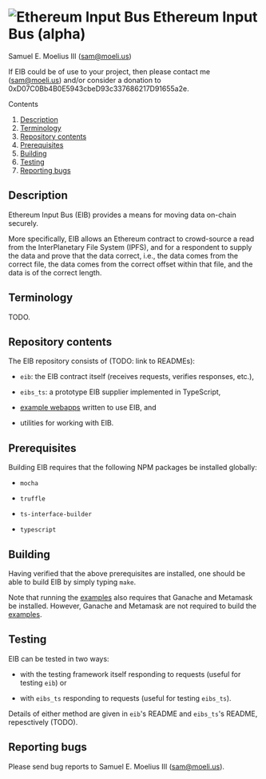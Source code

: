 # ![](https://raw.githubusercontent.com/smoelius/ethereum_input_bus/master/doc/logo.svg?sanitize=true "Ethereum Input Bus") Ethereum Input Bus (alpha)

Samuel E. Moelius III (<sam@moeli.us>)

If EIB could be of use to your project, then please contact me (<sam@moeli.us>) and/or consider a donation to 0xD07C0Bb4B0E5943cbeD93c337686217D91655a2e.

Contents
1. [Description](#user-content-description)
2. [Terminology](#user-content-terminology)
3. [Repository contents](#user-content-repository-contents)
4. [Prerequisites](#user-content-prerequisites)
5. [Building](#user-content-building)
6. [Testing](#user-content-testing)
7. [Reporting bugs](#user-content-reporting-bugs)


## Description

Ethereum Input Bus (EIB) provides a means for moving data on-chain securely.

More specifically, EIB allows an Ethereum contract to crowd-source a read from the InterPlanetary File
System (IPFS), and for a respondent to supply the data and prove that the data correct, i.e., the data
comes from the correct file, the data comes from the correct offset within that file, and the data is
of the correct length.


## Terminology

TODO.


## Repository contents

The EIB repository consists of (TODO: link to READMEs):

  * `eib`: the EIB contract itself (receives requests, verifies responses, etc.),

  * `eibs_ts`: a prototype EIB supplier implemented in TypeScript,
  
  * [example webapps](examples/README.md) written to use EIB, and

  * utilities for working with EIB.


## Prerequisites

Building EIB requires that the following NPM packages be installed globally:

  * `mocha`

  * `truffle`

  * `ts-interface-builder`

  * `typescript`


## Building

Having verified that the above prerequisites are installed, one should be able to build EIB by simply
typing `make`.

Note that running the [examples](examples/README.md) also requires that Ganache and Metamask be installed.  However,
Ganache and Metamask are not required to build the [examples](examples/README.md).


## Testing

EIB can be tested in two ways:

  * with the testing framework itself responding to requests (useful for testing `eib`) or

  * with `eibs_ts` responding to requests (useful for testing `eibs_ts`).

Details of either method are given in `eib`'s README and `eibs_ts`'s README, repesctively (TODO).


## Reporting bugs

Please send bug reports to Samuel E. Moelius III (sam@moeli.us).

